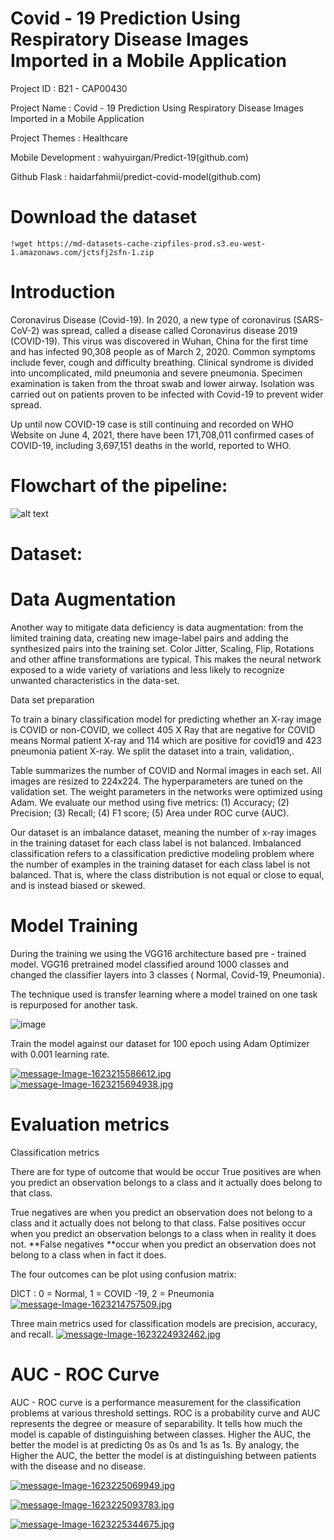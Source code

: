 # Covid - 19 Prediction Using Respiratory Disease Images Imported in a Mobile Application


Project ID : B21 - CAP00430

Project Name : Covid - 19 Prediction Using Respiratory Disease Images Imported in a Mobile Application 

Project Themes : Healthcare

Mobile Development : wahyuirgan/Predict-19(github.com)

Github Flask : haidarfahmii/predict-covid-model(github.com)




# Download the dataset

```
!wget https://md-datasets-cache-zipfiles-prod.s3.eu-west-1.amazonaws.com/jctsfj2sfn-1.zip
```


# Introduction

Coronavirus Disease (Covid-19). In 2020, a new type of coronavirus (SARS-CoV-2) was spread, called a disease called Coronavirus disease 2019 (COVID-19). This virus was discovered in Wuhan, China for the first time and has infected 90,308 people as of March 2, 2020. Common symptoms include fever, cough and difficulty breathing. Clinical syndrome is divided into uncomplicated, mild pneumonia and severe pneumonia. Specimen examination is taken from the throat swab and lower airway. Isolation was carried out on patients proven to be infected with Covid-19 to prevent wider spread.

Up until now COVID-19 case is still continuing and recorded on WHO Website on June 4, 2021, there have been 171,708,011 confirmed cases of COVID-19, including 3,697,151 deaths in the world, reported to WHO.


# Flowchart of the pipeline:

![alt text](https://raw.githubusercontent.com/ramkicse/covid19-chest-x-ray/master/readme_assets/flowchart.jpg)

# Dataset:
 
# Data Augmentation

Another way to mitigate data deficiency is data augmentation: from the limited training data, creating new image-label pairs and adding the synthesized pairs into the training set. Color Jitter, Scaling, Flip, Rotations and other affine transformations are typical. This makes the neural network exposed to a wide variety of variations and less likely to recognize unwanted characteristics in the data-set.

Data set preparation



To train a binary classification model for predicting whether an X-ray image is COVID or non-COVID, we collect 405 X Ray that are negative for COVID means Normal patient X-ray and 114 which are positive for covid19 and 423 pneumonia patient X-ray. We split the dataset into a train, validation,.

Table summarizes the number of COVID and Normal images in each set. All images are resized to 224x224. The hyperparameters are tuned on the validation set. The weight parameters in the networks were optimized using Adam. We evaluate our method using five metrics: (1) Accuracy; (2) Precision; (3) Recall; (4) F1 score; (5) Area under ROC curve (AUC).

Our dataset is an imbalance dataset, meaning the number of x-ray images in the training dataset for each class label is not balanced. Imbalanced classification refers to a classification predictive modeling problem where the number of examples in the training dataset for each class label is not balanced. That is, where the class distribution is not equal or close to equal, and is instead biased or skewed.




# Model Training
During the training we using the VGG16 architecture based pre - trained model. VGG16 pretrained model classified around 1000 classes and changed the classifier layers into 3 classes ( Normal, Covid-19, Pneumonia).

The technique used is transfer learning where a model trained on one task is repurposed for another task.

![image](https://user-images.githubusercontent.com/67178498/121296609-2828e200-c91b-11eb-9352-ac5a6b801137.png)


Train the model against our dataset for 100 epoch using Adam Optimizer with 0.001 learning rate.

[![message-Image-1623215586612.jpg](https://i.postimg.cc/W4RypSxD/message-Image-1623215586612.jpg)](https://postimg.cc/xXR5tGfY)
[![message-Image-1623215694938.jpg](https://i.postimg.cc/vB0Xnv2t/message-Image-1623215694938.jpg)](https://postimg.cc/G8skwvC4)


# Evaluation metrics 

Classification metrics

There are for type of outcome that would be occur
True positives are when you predict an observation belongs to a class and it actually does belong to that class.

True negatives are when you predict an observation does not belong to a class and it actually does not belong to that class.
False positives occur when you predict an observation belongs to a class when in reality it does not.
**False negatives **occur when you predict an observation does not belong to a class when in fact it does.

The four outcomes can be plot using confusion matrix:

DICT : 0 = Normal, 1 = COVID -19, 2 = Pneumonia
[![message-Image-1623214757509.jpg](https://i.postimg.cc/QNqTxtKh/message-Image-1623214757509.jpg)](https://postimg.cc/XXpJsngz)

Three main metrics used for classification models are precision, accuracy, and recall.
[![message-Image-1623224932462.jpg](https://i.postimg.cc/4xhjHY6K/message-Image-1623224932462.jpg)](https://postimg.cc/Xr4sT7D3)



# AUC - ROC Curve

AUC - ROC curve is a performance measurement for the classification problems at various threshold settings. ROC is a probability curve and AUC represents the degree or measure of separability. It tells how much the model is capable of distinguishing between classes. Higher the AUC, the better the model is at predicting 0s as 0s and 1s as 1s. By analogy, the Higher the AUC, the better the model is at distinguishing between patients with the disease and no disease.

[![message-Image-1623225069949.jpg](https://i.postimg.cc/RF7qGCwG/message-Image-1623225069949.jpg)](https://postimg.cc/R60MZBsn)

[![message-Image-1623225093783.jpg](https://i.postimg.cc/3rL3hDrm/message-Image-1623225093783.jpg)](https://postimg.cc/hh7kbvdt)

[![message-Image-1623225344675.jpg](https://i.postimg.cc/kMHLwNX1/message-Image-1623225344675.jpg)](https://postimg.cc/RqcPZHtK)

















